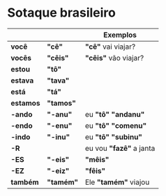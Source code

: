 # Sotaque brasileiro

|             |             | Exemplos                  |
| --          | --          | --                        |
| **você**    | **"cê"**    | **"cê"** vai viajar?      |
| **vocês**   | **"cêis"**  | **"cêis"** vão viajar?    |
| **estou**   | **"tô"**    |                           |
| **estava**  | **"tava"**  |                           |
| **está**    | **"tá"**    |                           |
| **estamos** | **"tamos"** |                           |
| **-ando**   | **"-anu"**  | eu **"tô" "andanu"**      |
| **-endo**   | **"-enu"**  | eu **"tô" "comenu"**      |
| **-indo**   | **"-inu"**  | eu **"tô" "subinu"**      |
| **-R**      |             | eu vou **"fazê"** a janta |
| **-ES**     | **"-eis"**  | **"mêis"**                |
| **-EZ**     | **"-eiz"**  | **"fêis"**                |
| **também**  | **"tamém"** | Ele **"tamém"** viajou    |
